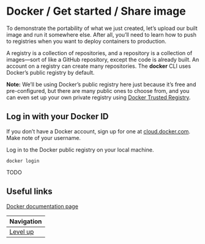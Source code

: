 # Docker / Get started / Share image #

To demonstrate the portability of what we just created, let’s upload our built image and run it somewhere else. After all, you’ll need to learn how to push to registries when you want to deploy containers to production.

A registry is a collection of repositories, and a repository is a collection of images—sort of like a GitHub repository, except the code is already built. An account on a registry can create many repositories. The **docker** CLI uses Docker’s public registry by default.

**Note:** We’ll be using Docker’s public registry here just because it’s free and pre-configured, but there are many public ones to choose from, and you can even set up your own private registry using [Docker Trusted Registry](TODO).

## Log in with your Docker ID ##

If you don’t have a Docker account, sign up for one at [cloud.docker.com](https://cloud.docker.com/). Make note of your username.

Log in to the Docker public registry on your local machine.

    docker login

TODO

## Useful links ##

[Docker documentation page](https://docs.docker.com/get-started/part2/#share-your-image)

| Navigation               |
| ------------------------ |
| [Level up](../README.md) |

